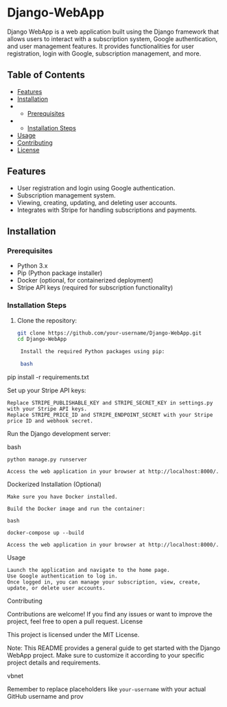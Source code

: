 # Django-WebApp
Django WebApp is a web application built using the Django framework that allows users to interact with a subscription system, Google authentication, and user management features. It provides functionalities for user registration, login with Google, subscription management, and more.

## Table of Contents

- [Features](#features)
- [Installation](#installation)
- - [Prerequisites](#prerequisites)
- - [Installation Steps](#installation-steps)
- [Usage](#usage)
- [Contributing](#contributing)
- [License](#license)

## Features

- User registration and login using Google authentication.
- Subscription management system.
- Viewing, creating, updating, and deleting user accounts.
- Integrates with Stripe for handling subscriptions and payments.

## Installation

### Prerequisites

- Python 3.x
- Pip (Python package installer)
- Docker (optional, for containerized deployment)
- Stripe API keys (required for subscription functionality)

### Installation Steps

1. Clone the repository:
   ```bash
   git clone https://github.com/your-username/Django-WebApp.git
   cd Django-WebApp

    Install the required Python packages using pip:

    bash

pip install -r requirements.txt

Set up your Stripe API keys:

    Replace STRIPE_PUBLISHABLE_KEY and STRIPE_SECRET_KEY in settings.py with your Stripe API keys.
    Replace STRIPE_PRICE_ID and STRIPE_ENDPOINT_SECRET with your Stripe price ID and webhook secret.

Run the Django development server:

bash

    python manage.py runserver

    Access the web application in your browser at http://localhost:8000/.

Dockerized Installation (Optional)

    Make sure you have Docker installed.

    Build the Docker image and run the container:

    bash

    docker-compose up --build

    Access the web application in your browser at http://localhost:8000/.

Usage

    Launch the application and navigate to the home page.
    Use Google authentication to log in.
    Once logged in, you can manage your subscription, view, create, update, or delete user accounts.

Contributing

Contributions are welcome! If you find any issues or want to improve the project, feel free to open a pull request.
License

This project is licensed under the MIT License.

Note: This README provides a general guide to get started with the Django WebApp project. Make sure to customize it according to your specific project details and requirements.

vbnet


Remember to replace placeholders like `your-username` with your actual GitHub username and prov
